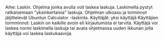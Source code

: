 Aihe: Laskin. Ohjelma jonka avulla voit laskea laskuja. Laskimella pystyt ratkaisemaan "yksinkertaisia" laskuja. Ohjelman ulkoasu ja toiminnot jäljittelevät Ubuntun Calculator -laskinta.
Käyttäjät: yksi käyttäjä
Käyttäjien toimminnot: Laskin on kaikille avoin eli kirjautumista ei tarvita.
Käyttäjä voi laskea normi laskimella laskuja tai avata ohjelmassa uuden ikkunan 
jolla käyttäjä voi laskea laskukaavoja.

